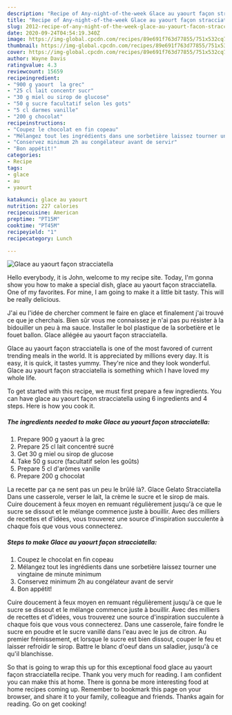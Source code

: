 ```yaml
---
description: "Recipe of Any-night-of-the-week Glace au yaourt façon stracciatella"
title: "Recipe of Any-night-of-the-week Glace au yaourt façon stracciatella"
slug: 2012-recipe-of-any-night-of-the-week-glace-au-yaourt-facon-stracciatella
date: 2020-09-24T04:54:19.340Z
image: https://img-global.cpcdn.com/recipes/89e691f763d77855/751x532cq70/glace-au-yaourt-facon-stracciatella-photo-principale-de-la-recette.jpg
thumbnail: https://img-global.cpcdn.com/recipes/89e691f763d77855/751x532cq70/glace-au-yaourt-facon-stracciatella-photo-principale-de-la-recette.jpg
cover: https://img-global.cpcdn.com/recipes/89e691f763d77855/751x532cq70/glace-au-yaourt-facon-stracciatella-photo-principale-de-la-recette.jpg
author: Wayne Davis
ratingvalue: 4.3
reviewcount: 15659
recipeingredient:
- "900 g yaourt  la grec"
- "25 cl lait concentr sucr"
- "30 g miel ou sirop de glucose"
- "50 g sucre facultatif selon les gots"
- "5 cl darmes vanille"
- "200 g chocolat"
recipeinstructions:
- "Coupez le chocolat en fin copeau"
- "Mélangez tout les ingrédients dans une sorbetière laissez tourner une vingtaine de minute minimum"
- "Conservez minimum 2h au congélateur avant de servir"
- "Bon appétit!"
categories:
- Recipe
tags:
- glace
- au
- yaourt

katakunci: glace au yaourt 
nutrition: 227 calories
recipecuisine: American
preptime: "PT15M"
cooktime: "PT45M"
recipeyield: "1"
recipecategory: Lunch

---
```



![Glace au yaourt façon stracciatella](https://img-global.cpcdn.com/recipes/89e691f763d77855/751x532cq70/glace-au-yaourt-facon-stracciatella-photo-principale-de-la-recette.jpg)

Hello everybody, it is John, welcome to my recipe site. Today, I'm gonna show you how to make a special dish, glace au yaourt façon stracciatella. One of my favorites. For mine, I am going to make it a little bit tasty. This will be really delicious.

J&#39;ai eu l&#39;idée de chercher comment le faire en glace et finalement j&#39;ai trouvé ce que je cherchais. Bien sûr vous me connaissez je n&#39;ai pas pu résister à la bidouiller un peu à ma sauce. Installer le bol plastique de la sorbetière et le fouet ballon. Glace allégée au yaourt façon stracciatella.

Glace au yaourt façon stracciatella is one of the most favored of current trending meals in the world. It is appreciated by millions every day. It is easy, it is quick, it tastes yummy. They're nice and they look wonderful. Glace au yaourt façon stracciatella is something which I have loved my whole life.


To get started with this recipe, we must first prepare a few ingredients. You can have glace au yaourt façon stracciatella using 6 ingredients and 4 steps. Here is how you cook it.

<!--inarticleads1-->

##### The ingredients needed to make Glace au yaourt façon stracciatella:

1. Prepare 900 g yaourt à la grec
1. Prepare 25 cl lait concentré sucré
1. Get 30 g miel ou sirop de glucose
1. Take 50 g sucre (facultatif selon les goûts)
1. Prepare 5 cl d&#39;arômes vanille
1. Prepare 200 g chocolat


La recette par ça ne sent pas un peu le brûlé là?. Glace Gelato Stracciatella Dans une casserole, verser le lait, la crème le sucre et le sirop de mais. Cuire doucement à feux moyen en remuant régulièrement jusqu&#39;à ce que le sucre se dissout et le mélange commence juste à bouillir. Avec des milliers de recettes et d&#39;idées, vous trouverez une source d&#39;inspiration succulente à chaque fois que vous vous connecterez. 

<!--inarticleads2-->

##### Steps to make Glace au yaourt façon stracciatella:

1. Coupez le chocolat en fin copeau
1. Mélangez tout les ingrédients dans une sorbetière laissez tourner une vingtaine de minute minimum
1. Conservez minimum 2h au congélateur avant de servir
1. Bon appétit!


Cuire doucement à feux moyen en remuant régulièrement jusqu&#39;à ce que le sucre se dissout et le mélange commence juste à bouillir. Avec des milliers de recettes et d&#39;idées, vous trouverez une source d&#39;inspiration succulente à chaque fois que vous vous connecterez. Dans une casserole, faire fondre le sucre en poudre et le sucre vanillé dans l&#39;eau avec le jus de citron. Au premier frémissement, et lorsque le sucre est bien dissout, couper le feu et laisser refroidir le sirop. Battre le blanc d&#39;oeuf dans un saladier, jusqu&#39;à ce qu&#39;il blanchisse. 

So that is going to wrap this up for this exceptional food glace au yaourt façon stracciatella recipe. Thank you very much for reading. I am confident you can make this at home. There is gonna be more interesting food at home recipes coming up. Remember to bookmark this page on your browser, and share it to your family, colleague and friends. Thanks again for reading. Go on get cooking!
